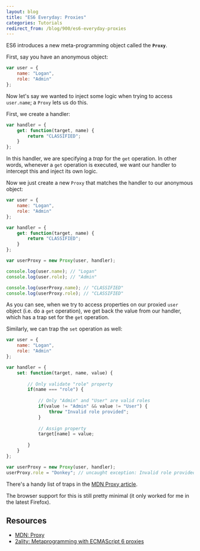 ```yaml
---
layout: blog
title: "ES6 Everyday: Proxies"
categories: Tutorials
redirect_from: /blog/900/es6-everyday-proxies
---
```


ES6 introduces a new meta-programming object called the **`Proxy`**.

First, say you have an anonymous object:

```javascript
var user = {
    name: "Logan",
    role: "Admin"
};
```

Now let's say we wanted to inject some logic when trying to access `user.name`; a `Proxy` lets us do this.

First, we create a handler:

```javascript
var handler = {
    get: function(target, name) {
        return "CLASSIFIED";
    }
};
```

In this handler, we are specifying a _trap_ for the `get` operation. In other words, whenever a `get` operation is executed, we want our handler to intercept this and inject its own logic.

Now we just create a new `Proxy` that matches the handler to our anonymous object:

```javascript
var user = {
    name: "Logan",
    role: "Admin"
};

var handler = {
    get: function(target, name) {
        return "CLASSIFIED";
    }
};

var userProxy = new Proxy(user, handler);

console.log(user.name); // "Logan"
console.log(user.role); // "Admin"

console.log(userProxy.name); // "CLASSIFIED"
console.log(userProxy.role); // "CLASSIFIED"
```

As you can see, when we try to access properties on our proxied `user` object (i.e. do a `get` operation), we get back the value from our handler, which has a trap set for the `get` operation.

Similarly, we can trap the `set` operation as well:

```javascript
var user = {
    name: "Logan",
    role: "Admin"
};

var handler = {
    set: function(target, name, value) {
        
        // Only validate "role" property
        if(name === "role") {
            
            // Only "Admin" and "User" are valid roles
            if(value != "Admin" && value != "User") {
                throw "Invalid role provided";
            }
            
            // Assign property
            target[name] = value;
            
        }
    }
};

var userProxy = new Proxy(user, handler);
userProxy.role = "Donkey"; // uncaught exception: Invalid role provided
```

There's a handy list of traps in the [MDN Proxy article](https://developer.mozilla.org/en-US/docs/Web/JavaScript/Reference/Global_Objects/Proxy).

The browser support for this is still pretty minimal (it only worked for me in the latest Firefox).

## Resources

- [MDN: Proxy](https://developer.mozilla.org/en-US/docs/Web/JavaScript/Reference/Global_Objects/Proxy)
- [2ality: Metaprogramming with ECMAScript 6 proxies](http://www.2ality.com/2014/12/es6-proxies.html)

